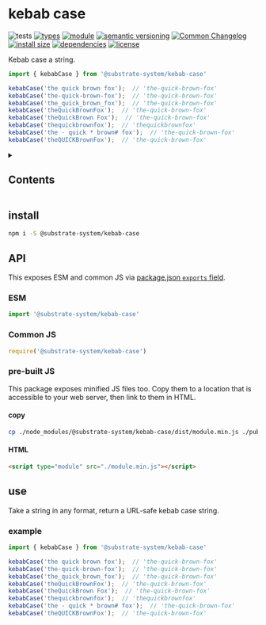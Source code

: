 # kebab case
![tests](https://github.com/substrate-system/kebab-case/actions/workflows/nodejs.yml/badge.svg)
[![types](https://img.shields.io/npm/types/@substrate-system/kebab-case?style=flat-square)](README.md)
[![module](https://img.shields.io/badge/module-ESM%2FCJS-blue?style=flat-square)](README.md)
[![semantic versioning](https://img.shields.io/badge/semver-2.0.0-blue?logo=semver&style=flat-square)](https://semver.org/)
[![Common Changelog](https://nichoth.github.io/badge/common-changelog.svg)](./CHANGELOG.md)
[![install size](https://flat.badgen.net/packagephobia/install/@substrate-system/kebab-case)](https://packagephobia.com/result?p=@nichoth/session-cookie)
[![dependencies](https://img.shields.io/badge/dependencies-zero-brightgreen.svg?style=flat-square)](package.json)
[![license](https://img.shields.io/badge/license-Polyform_Non_commercial-26bc71)](LICENSE)


Kebab case a string.

```js
import { kebabCase } from '@substrate-system/kebab-case'

kebabCase('the quick brown fox');  // 'the-quick-brown-fox'
kebabCase('the-quick-brown-fox');  // 'the-quick-brown-fox'
kebabCase('the_quick_brown_fox');  // 'the-quick-brown-fox'
kebabCase('theQuickBrownFox');  // 'the-quick-brown-fox'
kebabCase('theQuickBrown Fox');  // 'the-quick-brown-fox'
kebabCase('thequickbrownfox');  // 'thequickbrownfox'
kebabCase('the - quick * brown# fox');  // 'the-quick-brown-fox'
kebabCase('theQUICKBrownFox');  // 'the-quick-brown-fox'
```

<details><summary><h2>Contents</h2></summary>

<!-- toc -->

- [install](#install)
- [API](#api)
  * [ESM](#esm)
  * [Common JS](#common-js)
  * [pre-built JS](#pre-built-js)
- [use](#use)
  * [example](#example)

<!-- tocstop -->

</details>

## install

```sh
npm i -S @substrate-system/kebab-case
```

## API
This exposes ESM and common JS via [package.json `exports` field](https://nodejs.org/api/packages.html#exports).

### ESM
```js
import '@substrate-system/kebab-case'
```

### Common JS
```js
require('@substrate-system/kebab-case')
```

### pre-built JS
This package exposes minified JS files too. Copy them to a location that is
accessible to your web server, then link to them in HTML.

#### copy
```sh
cp ./node_modules/@substrate-system/kebab-case/dist/module.min.js ./public
```

#### HTML
```html
<script type="module" src="./module.min.js"></script>
```

## use
Take a string in any format, return a URL-safe kebab case string.

### example
```js
import { kebabCase } from '@substrate-system/kebab-case'

kebabCase('the quick brown fox');  // 'the-quick-brown-fox'
kebabCase('the-quick-brown-fox');  // 'the-quick-brown-fox'
kebabCase('the_quick_brown_fox');  // 'the-quick-brown-fox'
kebabCase('theQuickBrownFox');  // 'the-quick-brown-fox'
kebabCase('theQuickBrown Fox');  // 'the-quick-brown-fox'
kebabCase('thequickbrownfox');  // 'thequickbrownfox'
kebabCase('the - quick * brown# fox');  // 'the-quick-brown-fox'
kebabCase('theQUICKBrownFox');  // 'the-quick-brown-fox'
```

